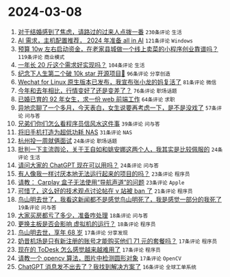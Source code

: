 # 2024-03-08

1. [对于结婚感到了焦虑，请路过的过来人点拨一番](https://www.v2ex.com/t/1021799) `230条评论` `生活`
1. [AI 需求，主机配置推荐， 2024 年准备 all in AI](https://www.v2ex.com/t/1021687) `121条评论` `Windows`
1. [预算 10w 左右启动资金，在老家县城做一个线上卖菜的小程序创业靠谱吗？](https://www.v2ex.com/t/1021759) `119条评论` `商业模式`
1. [一年长 20 斤这个需求好实现吗？](https://www.v2ex.com/t/1021751) `104条评论` `生活`
1. [纪念下人生第二个破 10k star 开源项目🎉](https://www.v2ex.com/t/1021705) `96条评论` `分享创造`
1. [Wechat for Linux 原生版本已发布，我宣布张小龙的妈复活了](https://www.v2ex.com/t/1021682) `81条评论` `微信`
1. [今年和去年相比，行情变好了还是变差了？](https://www.v2ex.com/t/1021672) `76条评论` `职场话题`
1. [已婚已育的 92 年女生，求一份 web 前端工作](https://www.v2ex.com/t/1021662) `64条评论` `求职`
1. [异地恋聊了一个多月，今天表白，女生说要再考虑一下，是不是没戏了](https://www.v2ex.com/t/1021889) `57条评论` `问与答`
1. [兄弟们你们怎么看程序员信风水这件事](https://www.v2ex.com/t/1021926) `39条评论` `问与答`
1. [将旧手机打造为超低功耗 NAS](https://www.v2ex.com/t/1021805) `31条评论` `NAS`
1. [杭州投一周就俩面试](https://www.v2ex.com/t/1021920) `24条评论` `职场话题`
1. [批判一下主流舆论，关于王自如和姚安娜这两个人，我其实是比较佩服的](https://www.v2ex.com/t/1021815) `24条评论` `生活`
1. [请问大家的 ChatGPT 现在可以用吗？](https://www.v2ex.com/t/1021675) `24条评论` `问与答`
1. [有人像我一样讨厌本地无法运行起来的项目的吗？](https://www.v2ex.com/t/1021909) `23条评论` `程序员`
1. [请教： Carplay 盒子无法使用“导航声道”的问题](https://www.v2ex.com/t/1021680) `23条评论` `Apple`
1. [可惜了，这么好的技术观点讨论帖在 v 站被 ban 了](https://www.v2ex.com/t/1021765) `21条评论` `程序员`
1. [鸟山明去世了，​我看这新闻都不是感觉鸟山明死了，我是感觉一部分的我死了](https://www.v2ex.com/t/1021827) `19条评论` `问与答`
1. [大家买房都亏了多少，准备咋处理](https://www.v2ex.com/t/1021935) `18条评论` `问与答`
1. [更换主板是否会影响 虚拟机的运行？](https://www.v2ex.com/t/1021916) `18条评论` `程序员`
1. [鸟山明去世，享年 68 岁](https://www.v2ex.com/t/1021787) `17条评论` `分享发现`
1. [奶昔机场是只有新注册的账号才能购买他们 71 元的套餐吗？](https://www.v2ex.com/t/1021762) `17条评论` `程序员`
1. [现在的 ToDesk 怎么感觉越来越难用了](https://www.v2ex.com/t/1021743) `17条评论` `程序员`
1. [请教一个 opencv 算法，图片中检测圆形对象](https://www.v2ex.com/t/1021666) `17条评论` `OpenCV`
1. [ChatGPT 消息发不出去了？我找到解决方案了](https://www.v2ex.com/t/1021838) `16条评论` `全球工单系统`
